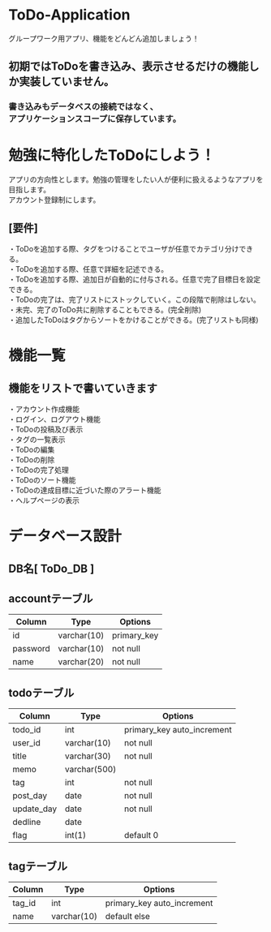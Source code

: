 # ToDo-Application
グループワーク用アプリ、機能をどんどん追加しましょう！

## 初期ではToDoを書き込み、表示させるだけの機能しか実装していません。
### 書き込みもデータベスの接続ではなく、<br>アプリケーションスコープに保存しています。

# 勉強に特化したToDoにしよう！
アプリの方向性とします。勉強の管理をしたい人が便利に扱えるようなアプリを目指します。<br>
アカウント登録制にします。
## [要件]
・ToDoを追加する際、タグをつけることでユーザが任意でカテゴリ分けできる。<br>
・ToDoを追加する際、任意で詳細を記述できる。<br>
・ToDoを追加する際、追加日が自動的に付与される。任意で完了目標日を設定できる。<br>
・ToDoの完了は、完了リストにストックしていく。この段階で削除はしない。<br>
・未完、完了のToDo共に削除することもできる。(完全削除)<br>
・追加したToDoはタグからソートをかけることができる。(完了リストも同様)<br>
# 機能一覧
## 機能をリストで書いていきます
・アカウント作成機能<br>
・ログイン、ログアウト機能<br>
・ToDoの投稿及び表示<br>
・タグの一覧表示<br>
・ToDoの編集<br>
・ToDoの削除<br>
・ToDoの完了処理<br>
・ToDoのソート機能<br>
・ToDoの達成目標に近づいた際のアラート機能<br>
・ヘルプページの表示<br>

# データベース設計
## DB名[ ToDo_DB ]
## accountテーブル
|Column|Type|Options|
|------|----|-------|
|id|varchar(10)|primary_key|
|password|varchar(10)|not null|
|name|varchar(20)|not null

## todoテーブル
|Column|Type|Options|
|------|----|-------|
|todo_id|int|primary_key auto_increment|
|user_id|varchar(10)|not null|
|title|varchar(30)|not null|
|memo|varchar(500)| |
|tag|int|not null|
|post_day|date|not null|
|update_day|date|not null|
|dedline|date| |
|flag|int(1)|default 0|

## tagテーブル
|Column|Type|Options|
|------|----|-------|
|tag_id|int|primary_key auto_increment|
|name|varchar(10)|default else|
